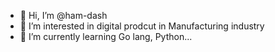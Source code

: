 - 👋 Hi, I’m @ham-dash
- 👀 I’m interested in digital prodcut in Manufacturing industry
- 🌱 I’m currently learning Go lang, Python...

<!---
ham-dash/ham-dash is a ✨ special ✨ repository because its `README.md` (this file) appears on your GitHub profile.
You can click the Preview link to take a look at your changes.
--->
